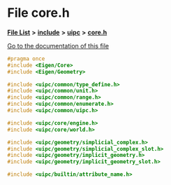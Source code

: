 

# File core.h

[**File List**](files.md) **>** [**include**](dir_d44c64559bbebec7f509842c48db8b23.md) **>** [**uipc**](dir_9f30510905f1286cc334e7ecdb1aceca.md) **>** [**core.h**](core_8h.md)

[Go to the documentation of this file](core_8h.md)


```C++
#pragma once
#include <Eigen/Core>
#include <Eigen/Geometry>

#include <uipc/common/type_define.h>
#include <uipc/common/unit.h>
#include <uipc/common/range.h>
#include <uipc/common/enumerate.h>
#include <uipc/common/uipc.h>

#include <uipc/core/engine.h>
#include <uipc/core/world.h>

#include <uipc/geometry/simplicial_complex.h>
#include <uipc/geometry/simplicial_complex_slot.h>
#include <uipc/geometry/implicit_geometry.h>
#include <uipc/geometry/implicit_geometry_slot.h>

#include <uipc/builtin/attribute_name.h>

```


